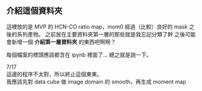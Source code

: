 ## 介紹這個資料夾
這裡放的是 MVP 的 HCN-CO ratio map，mom0 經過（比較）良好的 mask 之後的系列產物。
之前放在主要資料夾第一層的那些就是我忘記分類了幹
之後可能會新增一個 **介紹第一層資料夾** 的東西吧啊啊？

每個檔案的標頭應該都含在 ipynb 裡面了...
總之就是說一下。

7/17  
這邊的程序不太對，所以終止這個東東。  
我應該先對 data cube 做 image domain 的 smooth，再生成 moment map
